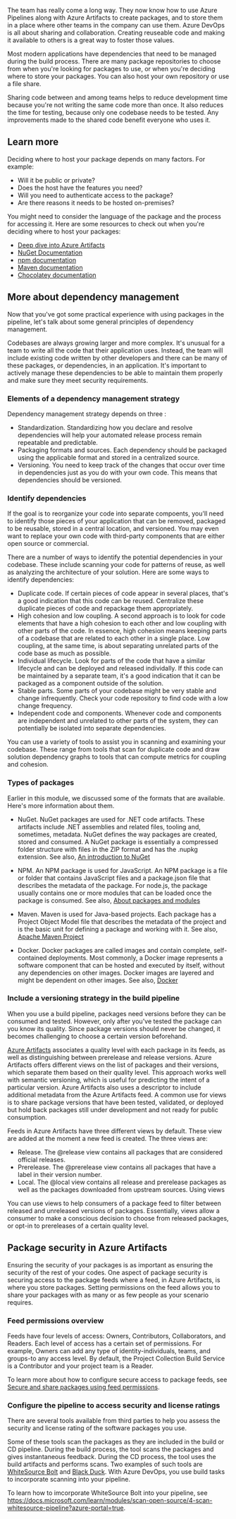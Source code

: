 The team has really come a long way. They now know how to use Azure Pipelines along with Azure Artifacts to create packages, and to store them in a place where other teams in the company can use them. Azure DevOps is all about sharing and collaboration. Creating reuseable code and making it available to others is a great way to foster those values.

Most modern applications have dependencies that need to be managed during the build process. There are many package repositories to choose from when you're looking for packages to use, or when you're deciding where to store your packages. You can also host your own repository or use a file share.

Sharing code between and among teams helps to reduce development time because you're not writing the same code more than once. It also reduces the time for testing, because only one codebase needs to be tested. Any improvements made to the shared code benefit everyone who uses it.

## Learn more

Deciding where to host your package depends on many factors. For example:

* Will it be public or private?
* Does the host have the features you need?
* Will you need to authenticate access to the package?
* Are there reasons it needs to be hosted on-premises?

You might need to consider the language of the package and the process for accessing it. Here are some resources to check out when you're deciding where to host your packages:

* [Deep dive into Azure Artifacts](https://azure.microsoft.com/blog/deep-dive-into-azure-artifacts/?azure-portal=true)
* [NuGet Documentation](https://docs.microsoft.com/nuget/?azure-portal=true)
* [npm documentation](https://docs.npmjs.com?azure-portal=true)
* [Maven documentation](https://maven.apache.org/guides/?azure-portal=true)
* [Chocolatey documentation](https://chocolatey.org/docs?azure-portal=true)

## More about dependency management

Now that you've got some practical experience with using packages in the pipeline, let's talk about some general principles of dependency management.

Codebases are always growing larger and more complex. It's unusual for a team to write all the code that their application uses. Instead, the team will include existing code written by other developers and there can be many of these packages, or dependencies, in an application. It's important to actively manage these dependencies to be able to maintain them properly and make sure they meet security requirements.

### Elements of a dependency management strategy

Dependency management strategy depends on three :

* Standardization. Standardizing how you declare and resolve dependencies will help your automated release process remain repeatable and  predictable.
* Packaging formats and sources. Each dependency should be packaged using the applicable format and stored in a centralized source.
* Versioning. You need to keep track of the changes that occur over time in dependencies just as you do with your own code. This means that dependencies should be versioned.

### Identify dependencies

If the goal is to reorganize your code into separate compoents, you'll need to identify those pieces of your application that can be removed, packaged to be reusable, stored in a central location, and versioned. You may even want to replace your own code with third-party components that are either open source or commercial.

There are a number of ways to identify the potential dependencies in your codebase. These include scanning your code for patterns of reuse, as well as analyzing the architecture of your solution. Here are some ways to identify dependencies:

* Duplicate code. If certain pieces of code appear in several places, that's a good indication that this code can be reused. Centralize these duplicate pieces of code and repackage them appropriately.
* High cohesion and low coupling. A second approach is to look for code elements that have a high cohesion to each other and low coupling with other parts of the code. In essence, high cohesion means keeping parts of a codebase that are related to each other in a single place. Low coupling, at the same time, is about separating unrelated parts of the code base as much as possible.
* Individual lifecycle. Look for parts of the code that have a similar lifecycle and can be deployed and released individally. If this code can be maintained by a separate team, it's a good indication that it can be packaged as a component outside of the solution.
* Stable parts. Some parts of your codebase might be very stable and change infrequently. Check your code repository to find code with a low change frequency.
* Independent code and components. Whenever code and components are independent and unrelated to other parts of the system, they can potentially be isolated into separate dependencies.

You can use a variety of tools to assist you in scanning and examining your codebase. These range from tools that scan for duplicate code and draw solution dependency graphs to tools that can compute metrics for coupling and cohesion.

### Types of packages

Earlier in this module, we discussed some of the formats that are available. Here's more information about them. 

* NuGet. NuGet packages are used for .NET code artifacts. These artifacts include .NET assemblies and related files, tooling and, sometimes, metadata. NuGet defines the way packages are created, stored and consumed. A NuGet package is essentially a compressed folder structure with files in the ZIP format and has the .nupkg extension. See also, [An introduction to NuGet](https://docs.microsoft.com/nuget/what-is-nuget?azure-portal=true)

* NPM. An NPM package is used for JavaScript. An NPM package is a file or folder that contains JavaScript files and a package.json file that describes the metadata of the package. For node.js, the package usually contains one or more modules that can be loaded once the package is consumed. See also, [About packages and modules](https://docs.npmjs.com/about-packages-and-modules?azure-portal=true)
* Maven. Maven is used for Java-based projects. Each package has a Project Object Model file that describes the metadata of the project and is the basic unit for defining a package and working with it. See also, [Apache Maven Project](https://maven.apache.org/?azure-portal=true)
* Docker. Docker packages are called images and contain complete, self-contained deployments. Most commonly, a Docker image represents a software component that can be hosted and executed by itself, without any dependencies on other images. Docker images are layered and might be dependent on other images. See also, [Docker](https://www.docker.com/?azure-portal=true)

### Include a versioning strategy in the build pipeline

When you use a build pipeline, packages need versions before they can be consumed and tested. However, only after you've tested the package can you know its quality. Since package versions should never be changed, it becomes challenging to choose a certain version beforehand.

[Azure Artifacts](https://docs.microsoft.com/azure/devops/artifacts/?view=azure-devops) associates a quality level with each package in its feeds, as well as distinguishing between prerelease and release versions. Azure Artifacts offers different views on the list of packages and their versions, which separate them based on their quality level. This approach works well with semantic versioning, which is useful for predicting the intent of a particular version. Azure Artifacts also uses a descriptor to include additional metadata from the Azure Artifacts feed. A common use for views is to share package versions that have been tested, validated, or deployed but hold back packages still under development and not ready for public consumption.

Feeds in Azure Artifacts have three different views by default. These view are added at the moment a new feed is created. The three views are:

* Release. The @release view contains all packages that are considered official releases.
* Prerelease. The @prerelease view contains all packages that have a label in their version number.
* Local. The @local view contains all release and prerelease packages as well as the packages downloaded from upstream sources.
Using views

You can use views to help consumers of a package feed to filter between released and unreleased versions of packages. Essentially, views allow a consumer to make a conscious decision to choose from released packages, or opt-in to prereleases of a certain quality level.

## Package security in Azure Artifacts

Ensuring the security of your packages is as important as ensuring the security of the rest of your codes. One aspect of package security is securing access to the package feeds where a feed, in Azure Artifacts, is where you store packages. Setting permissions on the feed allows you to share your packages with as many or as few people as your scenario requires.

### Feed permissions overview
Feeds have four levels of access: Owners, Contributors, Collaborators, and Readers. Each level of access has a certain set of permissions. For example, Owners can add any type of identity-individuals, teams, and groups-to any access level. By default, the Project Collection Build Service is a Contributor and your project team is a Reader.

To learn more about how to configure secure access to package feeds, see [Secure and share packages using feed permissions](https://docs.microsoft.com/azure/devops/artifacts/feeds/feed-permissions?view=azure-devops?azure-portal=true).

### Configure the pipeline to access security and license ratings

There are several tools available from third parties to help you assess the security and license rating of the software packages you use.

Some of these tools scan the packages as they are included in the build or CD pipeline. During the build process, the tool scans the packages and gives instantaneous feedback. During the CD process, the tool uses the build artifacts and performs scans. Two examples of such tools are [WhiteSource Bolt](https://bolt.whitesourcesoftware.com/?azure-portal=true) and [Black Duck](https://www.blackducksoftware.com/?azure-portal=true). With Azure DevOps, you use build tasks to incorporate scanning into your pipeline. 

To learn how to imcorporate WhiteSource Bolt into your pipeline, see https://docs.microsoft.com/learn/modules/scan-open-source/4-scan-whitesource-pipeline?azure-portal=true.
